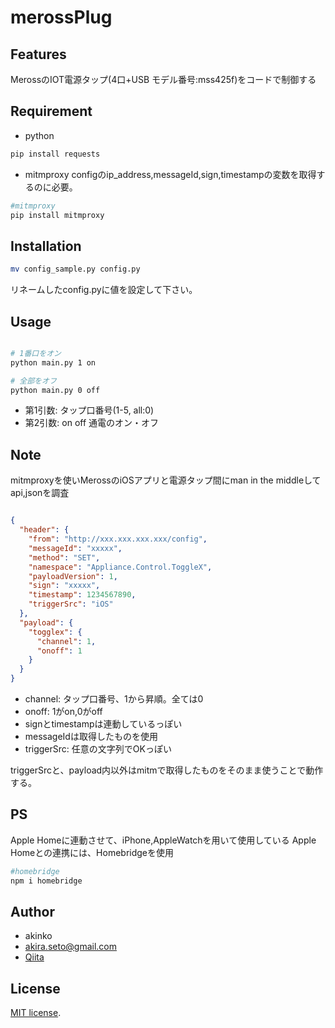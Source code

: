 # merossPlug

## Features
MerossのIOT電源タップ(4口+USB モデル番号:mss425f)をコードで制御する

## Requirement
- python

```bash
pip install requests

```

- mitmproxy
configのip_address,messageId,sign,timestampの変数を取得するのに必要。

```bash
#mitmproxy
pip install mitmproxy

```


## Installation
```bash
mv config_sample.py config.py 
```

リネームしたconfig.pyに値を設定して下さい。

## Usage

```bash

# 1番口をオン
python main.py 1 on

# 全部をオフ
python main.py 0 off

```

- 第1引数: タップ口番号(1-5, all:0)
- 第2引数: on off 通電のオン・オフ


## Note
mitmproxyを使いMerossのiOSアプリと電源タップ間にman in the middleしてapi,jsonを調査

```json

{
  "header": {
    "from": "http://xxx.xxx.xxx.xxx/config",
    "messageId": "xxxxx",
    "method": "SET",
    "namespace": "Appliance.Control.ToggleX",
    "payloadVersion": 1,
    "sign": "xxxxx",
    "timestamp": 1234567890,
    "triggerSrc": "iOS"
  },
  "payload": {
    "togglex": {
      "channel": 1,
      "onoff": 1
    }
  }
}

```

- channel: タップ口番号、1から昇順。全ては0
- onoff: 1がon,0がoff
- signとtimestampは連動しているっぽい
- messageIdは取得したものを使用
- triggerSrc: 任意の文字列でOKっぽい

triggerSrcと、payload内以外はmitmで取得したものをそのまま使うことで動作する。

## PS
Apple Homeに連動させて、iPhone,AppleWatchを用いて使用している
Apple Homeとの連携には、Homebridgeを使用

```bash
#homebridge
npm i homebridge

```


## Author

- akinko
- akira.seto@gmail.com
- [Qiita](https://qiita.com/akinko)


## License

[MIT license](https://en.wikipedia.org/wiki/MIT_License).



